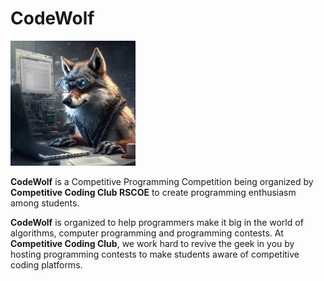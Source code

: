 
# CodeWolf
<p align="center" style="width:200px">
  <img src="https://github.com/competitive-code/CodeWolf-2-0/blob/main/codewolf.jpeg" alt="CodeWolf"/>
</p>

**CodeWolf** is a Competitive Programming Competition being organized by **Competitive Coding Club RSCOE** to create programming enthusiasm among students.

**CodeWolf** is organized to help programmers make it big in the world of algorithms, computer programming and programming contests. At **Competitive Coding Club**, we work hard to revive the geek in you by hosting programming contests to make students aware of competitive coding platforms.
